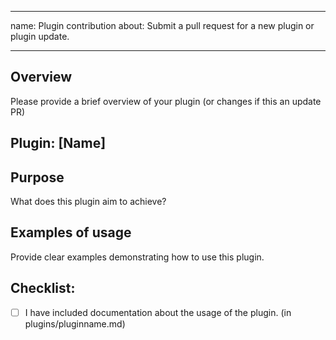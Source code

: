 <!-- ! Plugins should be saved in the plugins/ folder along side with a documentation in form of `pluginname.md`. ! -->

<!--  Feel free to not use this template if you are making changes to the main code -->

---
name: Plugin contribution
about: Submit a pull request for a new plugin or plugin update.

---

## Overview

Please provide a brief overview of your plugin (or changes if this an update PR)

## Plugin: [Name] 

## Purpose 

What does this plugin aim to achieve?

## Examples of usage

Provide clear examples demonstrating how to use this plugin.

## Checklist:

* [ ] I have included documentation about the usage of the plugin. (in plugins/pluginname.md)
